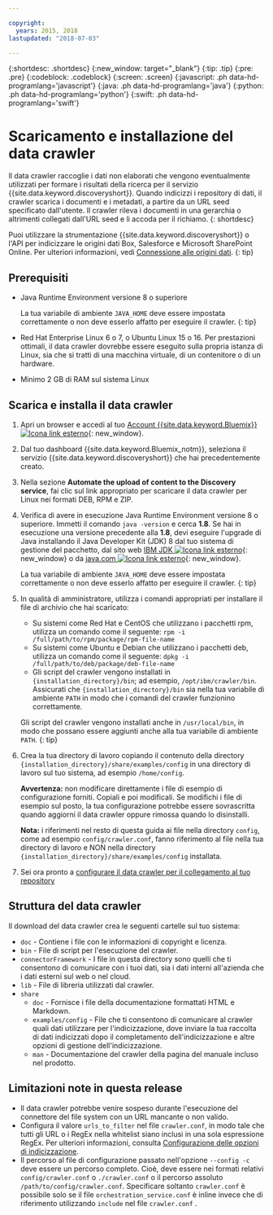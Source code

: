 ```yaml
---

copyright:
  years: 2015, 2018
lastupdated: "2018-07-03"

---
```


{:shortdesc: .shortdesc}
{:new_window: target="_blank"}
{:tip: .tip}
{:pre: .pre}
{:codeblock: .codeblock}
{:screen: .screen}
{:javascript: .ph data-hd-programlang='javascript'}
{:java: .ph data-hd-programlang='java'}
{:python: .ph data-hd-programlang='python'}
{:swift: .ph data-hd-programlang='swift'}

# Scaricamento e installazione del data crawler

Il data crawler raccoglie i dati non elaborati che vengono eventualmente utilizzati per formare i risultati della ricerca per il servizio {{site.data.keyword.discoveryshort}}. Quando indicizzi i repository di dati, il crawler scarica i documenti e i metadati, a partire da un URL seed specificato dall'utente. Il crawler rileva i documenti in una gerarchia o altrimenti collegati dall'URL seed e li accoda per il richiamo.
{: shortdesc}

Puoi utilizzare la strumentazione {{site.data.keyword.discoveryshort}} o l'API per indicizzare le origini dati Box, Salesforce e Microsoft SharePoint Online. Per ulteriori informazioni, vedi [Connessione alle origini dati](/docs/services/discovery/connect.html).
{: tip}

## Prerequisiti

-   Java Runtime Environment versione 8 o superiore

    La tua variabile di ambiente `JAVA_HOME` deve essere impostata correttamente o non deve esserlo affatto per eseguire il crawler.
    {: tip}
-   Red Hat Enterprise Linux 6 o 7, o Ubuntu Linux 15 o 16. Per prestazioni ottimali, il data crawler dovrebbe essere eseguito sulla propria istanza di Linux, sia che si tratti di una macchina virtuale, di un contenitore o di un hardware.

-   Minimo 2 GB di RAM sul sistema Linux

## Scarica e installa il data crawler

1.  Apri un browser e accedi al tuo [Account {{site.data.keyword.Bluemix}} ![Icona link esterno](../../icons/launch-glyph.svg "Icona link esterno")](https://console.ng.bluemix.net){: new_window}.

1.  Dal tuo dashboard {{site.data.keyword.Bluemix_notm}}, seleziona il servizio {{site.data.keyword.discoveryshort}} che hai precedentemente creato.

1.  Nella sezione **Automate the upload of content to the Discovery service**, fai clic sul link appropriato per scaricare il data crawler per Linux nei formati DEB, RPM e ZIP.

1.  Verifica di avere in esecuzione Java Runtime Environment versione 8 o superiore. Immetti il comando `java -version` e cerca **1.8**. Se hai in esecuzione una versione precedente alla **1.8**, devi eseguire l'upgrade di Java installando il Java Developer Kit (JDK) 8 dal tuo sistema di gestione del pacchetto, dal sito web [IBM JDK ![Icona link esterno](../../icons/launch-glyph.svg "Icona link esterno")](https://www.ibm.com/developerworks/java/jdk/){: new_window} o da [java.com ![Icona link esterno](../../icons/launch-glyph.svg "Icona link esterno")](http://www.java.com){: new_window}.

    La tua variabile di ambiente `JAVA_HOME` deve essere impostata correttamente o non deve esserlo affatto per eseguire il crawler.
    {: tip}

1.  In qualità di amministratore, utilizza i comandi appropriati per installare il file di archivio che hai scaricato:

    -   Su sistemi come Red Hat e CentOS che utilizzano i pacchetti rpm, utilizza un comando come il seguente: `rpm -i /full/path/to/rpm/package/rpm-file-name`
    -   Su sistemi come Ubuntu e Debian che utilizzano i pacchetti deb, utilizza un comando come il seguente: `dpkg -i /full/path/to/deb/package/deb-file-name`
    -   Gli script del crawler vengono installati in `{installation_directory}/bin`; ad esempio, `/opt/ibm/crawler/bin`. Assicurati che `{installation_directory}/bin` sia nella tua variabile di ambiente `PATH` in modo che i comandi del crawler funzionino correttamente.

    Gli script del crawler vengono installati anche in `/usr/local/bin`, in modo che possano essere aggiunti anche alla tua variabile di ambiente `PATH`.
    {: tip}
1.  Crea la tua directory di lavoro copiando il contenuto della directory `{installation_directory}/share/examples/config` in una directory di lavoro sul tuo sistema, ad esempio `/home/config`.

    **Avvertenza:** non modificare direttamente i file di esempio di configurazione forniti. Copiali e poi modificali. Se modifichi i file di esempio sul posto, la tua configurazione potrebbe essere sovrascritta quando aggiorni il data crawler oppure rimossa quando lo disinstalli.

    **Nota:** i riferimenti nel resto di questa guida ai file nella directory `config`, come ad esempio `config/crawler.conf`, fanno riferimento al file nella tua directory di lavoro e NON nella directory `{installation_directory}/share/examples/config` installata.

1.  Sei ora pronto a [configurare il data crawler per il collegamento al tuo repository](/docs/services/discovery/data-crawler-seeds.html)

## Struttura del data crawler

Il download del data crawler crea le seguenti cartelle sul tuo sistema:

-   `doc` - Contiene i file con le informazioni di copyright e licenza.
-   `bin` - File di script per l'esecuzione del crawler.
-   `connectorFramework` - I file in questa directory sono quelli che ti consentono di comunicare con i tuoi dati, sia i dati interni all'azienda che i dati esterni sul web o nel cloud.
-   `lib` - File di libreria utilizzati dal crawler.
-   `share`
    -   `doc` - Fornisce i file della documentazione formattati HTML e Markdown.
    -   `examples/config` - File che ti consentono di comunicare al crawler quali dati utilizzare per l'indicizzazione, dove inviare la tua raccolta di dati indicizzati dopo il completamento dell'indicizzazione e altre opzioni di gestione dell'indicizzazione.
    -   `man` - Documentazione del crawler della pagina del manuale incluso nel prodotto.

## Limitazioni note in questa release

-   Il data crawler potrebbe venire sospeso durante l'esecuzione del connettore del file system con un URL mancante o non valido.
-   Configura il valore `urls_to_filter` nel file `crawler.conf`, in modo tale che tutti gli URL o i RegEx nella whitelist siano inclusi in una sola espressione RegEx. Per ulteriori informazioni, consulta [Configurazione delle opzioni di indicizzazione](/docs/services/discovery/data-crawler-discovery.html#configuring-crawl-options).
-   Il percorso al file di configurazione passato nell'opzione `--config -c` deve essere un percorso completo. Cioè, deve essere nei formati relativi `config/crawler.conf` o `./crawler.conf` o il percorso assoluto `/path/to/config/crawler.conf`. Specificare soltanto `crawler.conf` è possibile solo se il file `orchestration_service.conf` è inline invece che di riferimento utilizzando `include` nel file `crawler.conf` .
